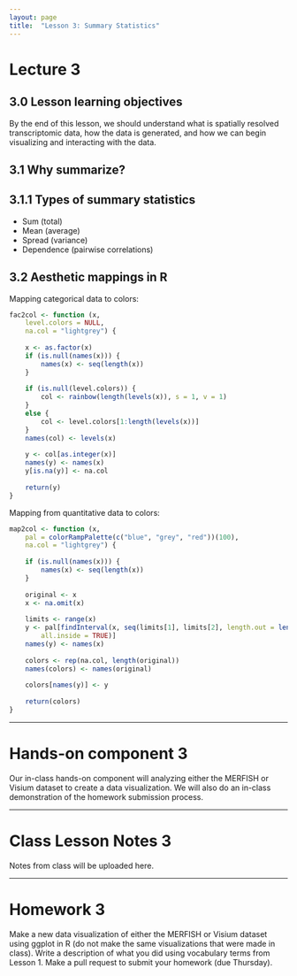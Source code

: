 ```yaml
---
layout: page
title:  "Lesson 3: Summary Statistics"
---
```


# Lecture 3

## 3.0 Lesson learning objectives

By the end of this lesson, we should understand what is spatially resolved transcriptomic data, how the data is generated, and how we can begin visualizing and interacting with the data.

## 3.1 Why summarize?

## 3.1.1 Types of summary statistics

- Sum (total)
- Mean (average)
- Spread (variance)
- Dependence (pairwise correlations)

## 3.2 Aesthetic mappings in R

Mapping categorical data to colors:

```r
fac2col <- function (x, 
	level.colors = NULL,
	na.col = "lightgrey") {
	
	x <- as.factor(x)	
	if (is.null(names(x))) {
		names(x) <- seq(length(x))
	}
	
	if (is.null(level.colors)) {
		col <- rainbow(length(levels(x)), s = 1, v = 1)
	}
	else {
		col <- level.colors[1:length(levels(x))]
	}
	names(col) <- levels(x)
	
	y <- col[as.integer(x)]
	names(y) <- names(x)	
	y[is.na(y)] <- na.col
	
	return(y)
}

```

Mapping from quantitative data to colors:

```r
map2col <- function (x, 
	pal = colorRampPalette(c("blue", "grey", "red"))(100), 
	na.col = "lightgrey") {
	
	if (is.null(names(x))) {
		names(x) <- seq(length(x))
	}
	
	original <- x
	x <- na.omit(x)
		
	limits <- range(x)	
	y <- pal[findInterval(x, seq(limits[1], limits[2], length.out = length(pal) + 1), 
		all.inside = TRUE)]
	names(y) <- names(x)
	
	colors <- rep(na.col, length(original))
	names(colors) <- names(original)
	
	colors[names(y)] <- y
	
	return(colors)
}
```

---

# Hands-on component 3

Our in-class hands-on component will analyzing either the MERFISH or Visium dataset to create a data visualization. We will also do an in-class demonstration of the homework submission process. 

---

# Class Lesson Notes 3

Notes from class will be uploaded here.

---

# Homework 3

Make a new data visualization of either the MERFISH or Visium dataset using ggplot in R (do not make the same visualizations that were made in class). Write a description of what you did using vocabulary terms from Lesson 1. Make a pull request to submit your homework (due Thursday).


